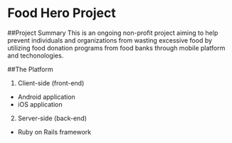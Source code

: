 Food Hero Project
=================

##Project Summary
This is an ongoing non-profit project aiming to help prevent individuals and organizations from wasting excessive food by utilizing food donation programs from food banks through mobile platform and techonologies.

##The Platform

1. Client-side (front-end)
  * Android application
  * iOS application

2. Server-side (back-end)
  * Ruby on Rails framework


